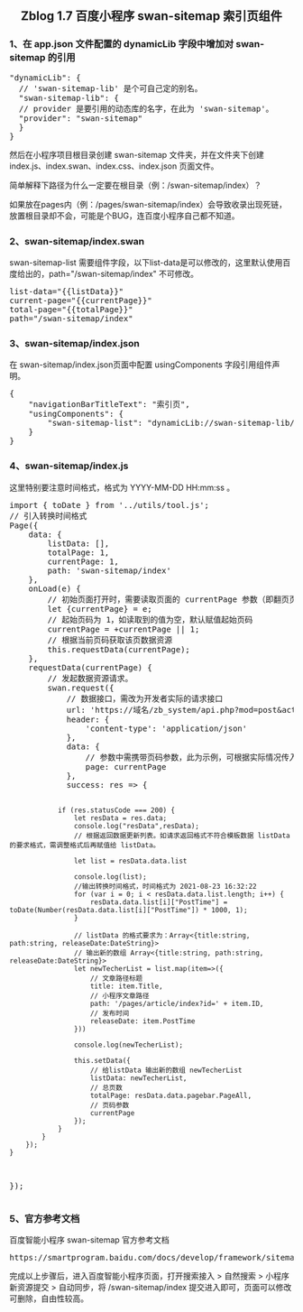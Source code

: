 <h2 align="center">
	Zblog 1.7 百度小程序 swan-sitemap 索引页组件
</h2>
<h3>
	1、在 app.json 文件配置的 dynamicLib 字段中增加对 swan-sitemap 的引用
</h3>
<pre>
"dynamicLib": {
  // 'swan-sitemap-lib' 是个可自己定的别名。
  "swan-sitemap-lib": {
  // provider 是要引用的动态库的名字，在此为 'swan-sitemap'。
  "provider": "swan-sitemap"
  }
}
</pre>
<p>
	然后在小程序项目根目录创建 swan-sitemap 文件夹，并在文件夹下创建 index.js、index.swan、index.css、index.json 页面文件。
</p>
<p>
	简单解释下路径为什么一定要在根目录（例：/swan-sitemap/index）？
</p>
<p>
	如果放在pages内（例：/pages/swan-sitemap/index）会导致收录出现死链，放置根目录却不会，可能是个BUG，连百度小程序自己都不知道。
</p>
<h3>
	2、swan-sitemap/index.swan
</h3>
<p>
	swan-sitemap-list 需要组件字段，以下list-data是可以修改的，这里默认使用百度给出的，path="/swan-sitemap/index" 不可修改。
<p>
<pre>
list-data="{{listData}}"
current-page="{{currentPage}}"
total-page="{{totalPage}}"
path="/swan-sitemap/index"
</pre>
<h3>
	3、swan-sitemap/index.json
</h3>
<p>
	在 swan-sitemap/index.json页面中配置 usingComponents 字段引用组件声明。
<p>
<pre>
{
    "navigationBarTitleText": "索引页",
    "usingComponents": {
        "swan-sitemap-list": "dynamicLib://swan-sitemap-lib/swan-sitemap-list"
    }
}
</pre>
<h3>
	4、swan-sitemap/index.js
</h3>
<p>
	这里特别要注意时间格式，格式为 YYYY-MM-DD HH:mm:ss 。
<p>
<pre>
import { toDate } from '../utils/tool.js';
// 引入转换时间格式
Page({
    data: {
        listData: [],
        totalPage: 1,
        currentPage: 1,
        path: 'swan-sitemap/index'
    },
    onLoad(e) {
        // 初始页面打开时，需要读取页面的 currentPage 参数（即翻页页码），并根据参数值请求数据
        let {currentPage} = e;
        // 起始页码为 1，如读取到的值为空，默认赋值起始页码
        currentPage = +currentPage || 1;
        // 根据当前页码获取该页数据资源
        this.requestData(currentPage);
    },
    requestData(currentPage) {
        // 发起数据资源请求。
        swan.request({
            // 数据接口，需改为开发者实际的请求接口
            url: 'https://域名/zb_system/api.php?mod=post&act=list',
            header: {
                'content-type': 'application/json'
            },
            data: {
                // 参数中需携带页码参数，此为示例，可根据实际情况传入其他所需参数
                page: currentPage
            },
            success: res => {

                if (res.statusCode === 200) {
                    let resData = res.data;
                    console.log("resData",resData);
                    // 根据返回数据更新列表。如请求返回格式不符合模板数据 listData 的要求格式，需调整格式后再赋值给 listData。
                    
                    let list = resData.data.list

                    console.log(list);
					//输出转换时间格式，时间格式为 2021-08-23 16:32:22
                    for (var i = 0; i < resData.data.list.length; i++) {
                        resData.data.list[i]["PostTime"] = toDate(Number(resData.data.list[i]["PostTime"]) * 1000, 1);
                    }

					// listData 的格式要求为：Array<{title:string, path:string, releaseDate:DateString}>
					// 输出新的数组 Array<{title:string, path:string, releaseDate:DateString}>
                    let newTecherList = list.map(item=>({
						// 文章路径标题
                        title: item.Title,
						// 小程序文章路径
                        path: '/pages/article/index?id=' + item.ID,
						// 发布时间
                        releaseDate: item.PostTime
                    }))
					
                    console.log(newTecherList);

                    this.setData({
						// 给listData 输出新的数组 newTecherList
                        listData: newTecherList,
						// 总页数
                        totalPage: resData.data.pagebar.PageAll,
						// 页码参数
                        currentPage
                    });
                }
            }
        });
    }
});
</pre>
<h3>
	5、官方参考文档
</h3>
<p>
	百度智能小程序 swan-sitemap 官方参考文档
</p>
<pre>
https://smartprogram.baidu.com/docs/develop/framework/sitemap/
</pre>
<p>
	完成以上步骤后，进入百度智能小程序页面，打开搜索接入 > 自然搜索 > 小程序新资源提交 > 自动同步，将 /swan-sitemap/index 提交进入即可，页面可以修改可删除，自由性较高。
</p>